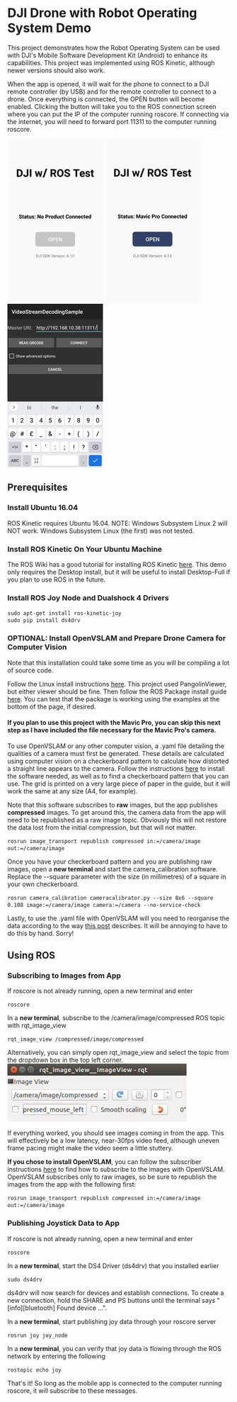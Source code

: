# DJI Drone with Robot Operating System Demo
This project demonstrates how the Robot Operating System can be used with DJI's Mobile Software Development Kit (Android) to enhance its capabilities. This project
was implemented using ROS Kinetic, although newer versions should also work. 

When the app is opened, it will wait for the phone to connect to a DJI remote controller (by USB) and for the remote controller to connect to a drone. Once everything is connected, the OPEN button will become enabled. Clicking the button will take you to the ROS connection screen where you can put the IP of the computer running roscore. If connecting via the internet, you will need to forward port 11311 to the computer running roscore.

![No Drone Connected](/images/homescreen1.jpg) ![Drone Connected](/images/homescreen2.jpg) ![ROS Connect Screen](/images/rosscreen.jpg)

## Prerequisites
### Install Ubuntu 16.04
ROS Kinetic requires Ubuntu 16.04. NOTE: Windows Subsystem Linux 2 will NOT work. Windows Subsystem Linux (the first) was not tested.

### Install ROS Kinetic On Your Ubuntu Machine
The ROS Wiki has a good tutorial for installing ROS Kinetic [here](http://wiki.ros.org/kinetic/Installation/Ubuntu). This demo only requires the Desktop install, 
but it will be useful to install Desktop-Full if you plan to use ROS in the future.

### Install ROS Joy Node and Dualshock 4 Drivers

```shell
sudo apt-get install ros-kinetic-joy
sudo pip install ds4drv
```

### OPTIONAL: Install OpenVSLAM and Prepare Drone Camera for Computer Vision
Note that this installation could take some time as you will be compiling a lot of source code.

Follow the Linux install instructions [here](https://openvslam.readthedocs.io/en/master/installation.html). This project used PangolinViewer, but either viewer
should be fine. Then follow the ROS Package install guide [here](https://openvslam.readthedocs.io/en/master/ros_package.html). You can test that the package is 
working using the examples at the bottom of the page, if desired.

#### If you plan to use this project with the Mavic Pro, you can skip this next step as I have included the file necessary for the Mavic Pro's camera.

To use OpenVSLAM or any other computer vision, a .yaml file detailing the qualities of a camera must first be generated. These details are calculated using computer vision on a checkerboard pattern to calculate how distorted a straight line appears to the camera. Follow the instructions [here](http://wiki.ros.org/camera_calibration/Tutorials/MonocularCalibration) to install the software needed, as well as to find a checkerboard pattern that you can use. The grid is printed on a very large piece of paper in the guide, but it will work the same at any size (A4, for example).

Note that this software subscribes to **raw** images, but the app publishes **compressed** images. To get around this, the camera data from the app will need to be republished as a raw image topic. Obviously this will not restore the data lost from the initial compression, but that will not matter.
```shell
rosrun image_transport republish compressed in:=/camera/image out:=/camera/image
```

Once you have your checkerboard pattern and you are publishing raw images, open a **new terminal** and start the camera_calibration software. Replace the --square parameter with the size (in millimetres) of a square in your own checkerboard.
```shell
rosrun camera_calibration cameracalibrator.py --size 8x6 --square 0.108 image:=/camera/image camera:=/camera --no-service-check
```

Lastly, to use the .yaml file with OpenVSLAM will you need to reorganise the data according to the way [this post](https://github.com/xdspacelab/openvslam/issues/110#issuecomment-530214545) describes. It will be annoying to have to do this by hand. Sorry!

## Using ROS
### Subscribing to Images from App
If roscore is not already running, open a new terminal and enter
```shell
roscore
```

In a **new terminal**, subscribe to the /camera/image/compressed ROS topic with rqt_image_view
```shell
rqt_image_view /compressed/image/compressed
```

Alternatively, you can simply open rqt_image_view and select the topic from the dropdown box in the top left corner.
![Using rqt_image_view](/images/rqt_image_view.png) 

If everything worked, you should see images coming in from the app. This will effectively be a low latency, near-30fps video feed, although uneven frame pacing might make the video seem a little stuttery.

**If you chose to install OpenVSLAM**, you can follow the subscriber instructions [here](https://openvslam.readthedocs.io/en/master/ros_package.html) to find how to subscribe to the images with OpenVSLAM. OpenVSLAM subscribes only to raw images, so be sure to republish the images from the app with the following first:
```shell
rosrun image_transport republish compressed in:=/camera/image out:=/camera/image
```

### Publishing Joystick Data to App
If roscore is not already running, open a new terminal and enter
```shell
roscore
```

In a **new terminal**, start the DS4 Driver (ds4drv) that you installed earlier
```shell
sudo ds4drv
```
ds4drv will now search for devices and establish connections. To create a new connection, hold the SHARE and PS buttons until the terminal says "[info][bluetooth] Found device ...".

In a **new terminal**, start publishing joy data through your roscore server
```shell
rosrun joy joy_node
```

In a **new terminal**, you can verify that joy data is flowing through the ROS network by entering the following
```shell
rostopic echo joy
```

That's it! So long as the mobile app is connected to the computer running roscore, it will subscribe to these messages.
